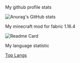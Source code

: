 My github profile stats

![Anurag's GitHub stats](https://github-readme-stats.vercel.app/api?username=Artembay&show_icons=true&theme=tokyonight)

My minecraft mod for fabric 1.16.4

![Readme Card](https://github-readme-stats.vercel.app/api/pin/?username=MiTaskAPI&repo=MiTaskApi&theme=tokyonight)

My language statistic

[Top Langs](https://github-readme-stats.vercel.app/api/top-langs/?username=Artembay&theme=radical)

